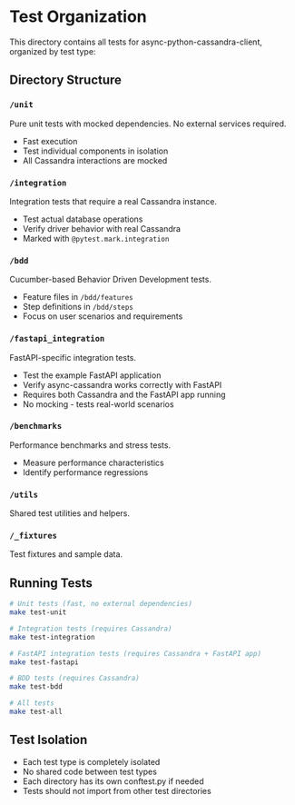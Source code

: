 # Test Organization

This directory contains all tests for async-python-cassandra-client, organized by test type:

## Directory Structure

### `/unit`
Pure unit tests with mocked dependencies. No external services required.
- Fast execution
- Test individual components in isolation
- All Cassandra interactions are mocked

### `/integration`
Integration tests that require a real Cassandra instance.
- Test actual database operations
- Verify driver behavior with real Cassandra
- Marked with `@pytest.mark.integration`

### `/bdd`
Cucumber-based Behavior Driven Development tests.
- Feature files in `/bdd/features`
- Step definitions in `/bdd/steps`
- Focus on user scenarios and requirements

### `/fastapi_integration`
FastAPI-specific integration tests.
- Test the example FastAPI application
- Verify async-cassandra works correctly with FastAPI
- Requires both Cassandra and the FastAPI app running
- No mocking - tests real-world scenarios

### `/benchmarks`
Performance benchmarks and stress tests.
- Measure performance characteristics
- Identify performance regressions

### `/utils`
Shared test utilities and helpers.

### `/_fixtures`
Test fixtures and sample data.

## Running Tests

```bash
# Unit tests (fast, no external dependencies)
make test-unit

# Integration tests (requires Cassandra)
make test-integration

# FastAPI integration tests (requires Cassandra + FastAPI app)
make test-fastapi

# BDD tests (requires Cassandra)
make test-bdd

# All tests
make test-all
```

## Test Isolation

- Each test type is completely isolated
- No shared code between test types
- Each directory has its own conftest.py if needed
- Tests should not import from other test directories
